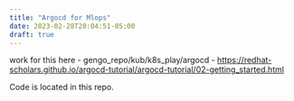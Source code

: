 ```yaml
---
title: "Argocd for Mlops"
date: 2023-02-28T20:04:51-05:00
draft: true
---
```

work for this here -  gengo_repo/kub/k8s_play/argocd - https://redhat-scholars.github.io/argocd-tutorial/argocd-tutorial/02-getting_started.html

Code is located in this repo.
